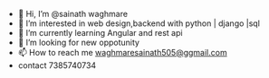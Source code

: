 - 👋 Hi, I’m @sainath waghmare
- 👀 I’m interested in web design,backend with python | django |sql
-  🌱 I’m currently learning Angular and rest api
- 💞️ I’m looking for new oppotunity 
- 📫 How to reach me waghmaresainath505@ggmail.com
-  contact 7385740734
<!---
sainathw1/sainathw1 is a ✨ special ✨ repository because its `README.md` (this file) appears on your GitHub profile.
You can click the Preview link to take a look at your changes.
--->
